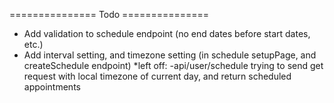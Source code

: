 =============== Todo ===============

- Add validation to schedule endpoint (no end dates before start dates, etc.)
- Add interval setting, and timezone setting (in schedule setupPage, and createSchedule endpoint)
  \*left off:
  -api/user/schedule trying to send get request with local timezone of current day, and return scheduled appointments
